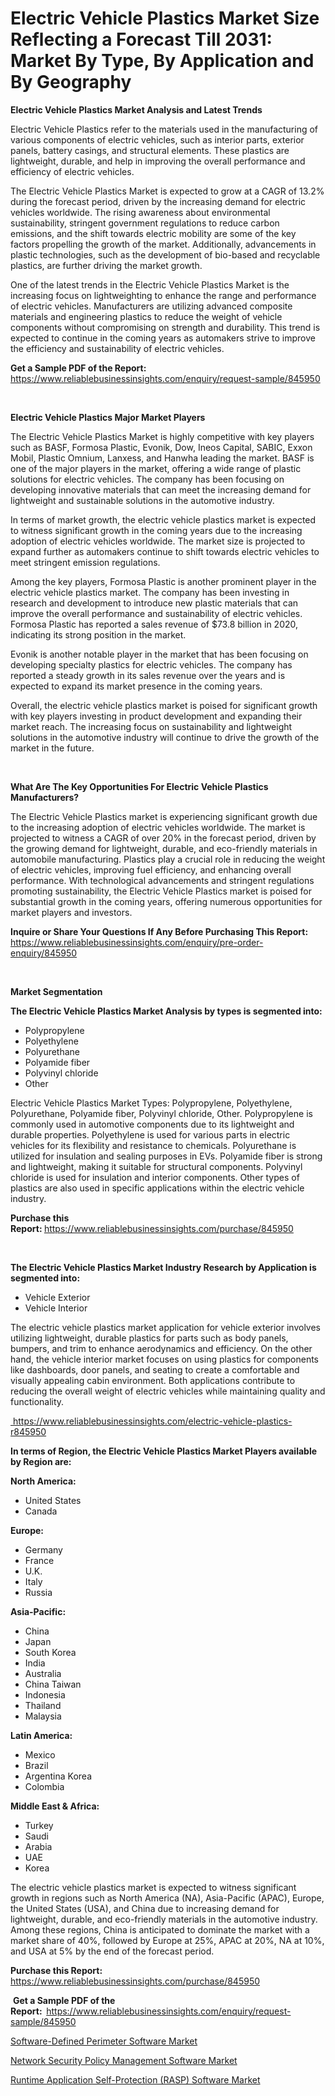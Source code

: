 <p><h1>Electric Vehicle Plastics Market Size Reflecting a Forecast Till 2031: Market By Type, By Application and By Geography</h1></p><p><strong>Electric Vehicle Plastics Market Analysis and Latest Trends</strong></p>
<p><p>Electric Vehicle Plastics refer to the materials used in the manufacturing of various components of electric vehicles, such as interior parts, exterior panels, battery casings, and structural elements. These plastics are lightweight, durable, and help in improving the overall performance and efficiency of electric vehicles.</p><p>The Electric Vehicle Plastics Market is expected to grow at a CAGR of 13.2% during the forecast period, driven by the increasing demand for electric vehicles worldwide. The rising awareness about environmental sustainability, stringent government regulations to reduce carbon emissions, and the shift towards electric mobility are some of the key factors propelling the growth of the market. Additionally, advancements in plastic technologies, such as the development of bio-based and recyclable plastics, are further driving the market growth.</p><p>One of the latest trends in the Electric Vehicle Plastics Market is the increasing focus on lightweighting to enhance the range and performance of electric vehicles. Manufacturers are utilizing advanced composite materials and engineering plastics to reduce the weight of vehicle components without compromising on strength and durability. This trend is expected to continue in the coming years as automakers strive to improve the efficiency and sustainability of electric vehicles.</p></p>
<p><strong>Get a Sample PDF of the Report:&nbsp;</strong> <a href="https://www.reliablebusinessinsights.com/enquiry/request-sample/845950">https://www.reliablebusinessinsights.com/enquiry/request-sample/845950</a></p>
<p>&nbsp;</p>
<p><strong>Electric Vehicle Plastics Major Market Players</strong></p>
<p><p>The Electric Vehicle Plastics Market is highly competitive with key players such as BASF, Formosa Plastic, Evonik, Dow, Ineos Capital, SABIC, Exxon Mobil, Plastic Omnium, Lanxess, and Hanwha leading the market. BASF is one of the major players in the market, offering a wide range of plastic solutions for electric vehicles. The company has been focusing on developing innovative materials that can meet the increasing demand for lightweight and sustainable solutions in the automotive industry.</p><p>In terms of market growth, the electric vehicle plastics market is expected to witness significant growth in the coming years due to the increasing adoption of electric vehicles worldwide. The market size is projected to expand further as automakers continue to shift towards electric vehicles to meet stringent emission regulations.</p><p>Among the key players, Formosa Plastic is another prominent player in the electric vehicle plastics market. The company has been investing in research and development to introduce new plastic materials that can improve the overall performance and sustainability of electric vehicles. Formosa Plastic has reported a sales revenue of $73.8 billion in 2020, indicating its strong position in the market.</p><p>Evonik is another notable player in the market that has been focusing on developing specialty plastics for electric vehicles. The company has reported a steady growth in its sales revenue over the years and is expected to expand its market presence in the coming years.</p><p>Overall, the electric vehicle plastics market is poised for significant growth with key players investing in product development and expanding their market reach. The increasing focus on sustainability and lightweight solutions in the automotive industry will continue to drive the growth of the market in the future.</p></p>
<p>&nbsp;</p>
<p><strong>What Are The Key Opportunities For Electric Vehicle Plastics Manufacturers?</strong></p>
<p><p>The Electric Vehicle Plastics market is experiencing significant growth due to the increasing adoption of electric vehicles worldwide. The market is projected to witness a CAGR of over 20% in the forecast period, driven by the growing demand for lightweight, durable, and eco-friendly materials in automobile manufacturing. Plastics play a crucial role in reducing the weight of electric vehicles, improving fuel efficiency, and enhancing overall performance. With technological advancements and stringent regulations promoting sustainability, the Electric Vehicle Plastics market is poised for substantial growth in the coming years, offering numerous opportunities for market players and investors.</p></p>
<p><strong>Inquire or Share Your Questions If Any Before Purchasing This Report:</strong> <a href="https://www.reliablebusinessinsights.com/enquiry/pre-order-enquiry/845950">https://www.reliablebusinessinsights.com/enquiry/pre-order-enquiry/845950</a></p>
<p>&nbsp;</p>
<p><strong>Market Segmentation</strong></p>
<p><strong>The Electric Vehicle Plastics Market Analysis by types is segmented into:</strong></p>
<p><ul><li>Polypropylene</li><li>Polyethylene</li><li>Polyurethane</li><li>Polyamide fiber</li><li>Polyvinyl chloride</li><li>Other</li></ul></p>
<p><p>Electric Vehicle Plastics Market Types: Polypropylene, Polyethylene, Polyurethane, Polyamide fiber, Polyvinyl chloride, Other. Polypropylene is commonly used in automotive components due to its lightweight and durable properties. Polyethylene is used for various parts in electric vehicles for its flexibility and resistance to chemicals. Polyurethane is utilized for insulation and sealing purposes in EVs. Polyamide fiber is strong and lightweight, making it suitable for structural components. Polyvinyl chloride is used for insulation and interior components. Other types of plastics are also used in specific applications within the electric vehicle industry.</p></p>
<p><strong>Purchase this Report:&nbsp;</strong><a href="https://www.reliablebusinessinsights.com/purchase/845950">https://www.reliablebusinessinsights.com/purchase/845950</a></p>
<p>&nbsp;</p>
<p><strong>The Electric Vehicle Plastics Market Industry Research by Application is segmented into:</strong></p>
<p><ul><li>Vehicle Exterior</li><li>Vehicle Interior</li></ul></p>
<p><p>The electric vehicle plastics market application for vehicle exterior involves utilizing lightweight, durable plastics for parts such as body panels, bumpers, and trim to enhance aerodynamics and efficiency. On the other hand, the vehicle interior market focuses on using plastics for components like dashboards, door panels, and seating to create a comfortable and visually appealing cabin environment. Both applications contribute to reducing the overall weight of electric vehicles while maintaining quality and functionality.</p></p>
<p><a href="https://www.reliablebusinessinsights.com/electric-vehicle-plastics-r845950">&nbsp;https://www.reliablebusinessinsights.com/electric-vehicle-plastics-r845950</a></p>
<p><strong>In terms of Region, the Electric Vehicle Plastics Market Players available by Region are:</strong></p>
<p>
    <p> <strong> North America: </strong>
        <ul>
            <li>United States</li>
            <li>Canada</li>
        </ul>
        </p> 
    <p> <strong> Europe: </strong>
        <ul>
            <li>Germany</li>
            <li>France</li>
            <li>U.K.</li>
            <li>Italy</li>
            <li>Russia</li>
        </ul>
        </p> 
    <p> <strong> Asia-Pacific: </strong>
        <ul>
            <li>China</li>
            <li>Japan</li>
            <li>South Korea</li>
            <li>India</li>
            <li>Australia</li>
            <li>China Taiwan</li>
            <li>Indonesia</li>
            <li>Thailand</li>
            <li>Malaysia</li>
        </ul>
        </p> 
    <p> <strong> Latin America: </strong>
        <ul>
            <li>Mexico</li>
            <li>Brazil</li>
            <li>Argentina Korea</li>
            <li>Colombia</li>
        </ul>
        </p> 
    <p> <strong> Middle East & Africa: </strong>
        <ul>
            <li>Turkey</li>
            <li>Saudi</li>
            <li>Arabia</li>
            <li>UAE</li>
            <li>Korea</li>
        </ul>
    </p>
    </p>
<p><p>The electric vehicle plastics market is expected to witness significant growth in regions such as North America (NA), Asia-Pacific (APAC), Europe, the United States (USA), and China due to increasing demand for lightweight, durable, and eco-friendly materials in the automotive industry. Among these regions, China is anticipated to dominate the market with a market share of 40%, followed by Europe at 25%, APAC at 20%, NA at 10%, and USA at 5% by the end of the forecast period.</p></p>
<p><strong>Purchase this Report: </strong><a href="https://www.reliablebusinessinsights.com/purchase/845950">https://www.reliablebusinessinsights.com/purchase/845950</a></p>
<p>&nbsp;<strong>Get a Sample PDF of the Report:&nbsp;&nbsp;</strong><a href="https://www.reliablebusinessinsights.com/enquiry/request-sample/845950">https://www.reliablebusinessinsights.com/enquiry/request-sample/845950</a></p>
<p><strong></strong></p>
<p><p><a href="https://github.com/sosoelmasry38/Market-Research-Report-List-1/blob/main/software-defined-perimeter-software-market.md">Software-Defined Perimeter Software Market</a></p><p><a href="https://github.com/khkjaxbn36/Market-Research-Report-List-1/blob/main/network-security-policy-management-software-market.md">Network Security Policy Management Software Market</a></p><p><a href="https://github.com/muhammadasraf467/Market-Research-Report-List-1/blob/main/runtime-application-self-protection-rasp-software-market.md">Runtime Application Self-Protection (RASP) Software Market</a></p></p>